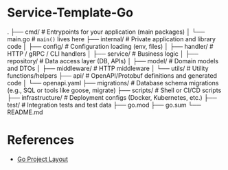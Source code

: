 # Service-Template-Go

.
├── cmd/                    # Entrypoints for your application (main packages)
│   └── main.go            # `main()` lives here
├── internal/               # Private application and library code
│   ├── config/             # Configuration loading (env, files)
│   ├── handler/            # HTTP / gRPC / CLI handlers
│   ├── service/            # Business logic
│   ├── repository/         # Data access layer (DB, APIs)
│   ├── model/              # Domain models and DTOs
│   ├── middleware/         # HTTP middleware
│   └── utils/              # Utility functions/helpers
├── api/                    # OpenAPI/Protobuf definitions and generated code
│   └── openapi.yaml
├── migrations/             # Database schema migrations (e.g., SQL or tools like goose, migrate)
├── scripts/                # Shell or CI/CD scripts
├── infrastructure/         # Deployment configs (Docker, Kubernetes, etc.)
├── test/                   # Integration tests and test data
├── go.mod
├── go.sum
└── README.md

# References
- [Go Project Layout](https://github.com/golang-standards/project-layout)